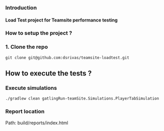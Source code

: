 ### Introduction
#### Load Test project for Teamsite performance testing


### How to setup the project ?

### 1. Clone the repo
    git clone git@github.com:dsrivas/teamsite-loadtest.git
    
## How to execute the tests ?

### Execute simulations
    ./gradlew clean gatlingRun-teamSite.Simulations.PlayerTabSimulation    
    
### Report location
Path: build/reports/index.html
